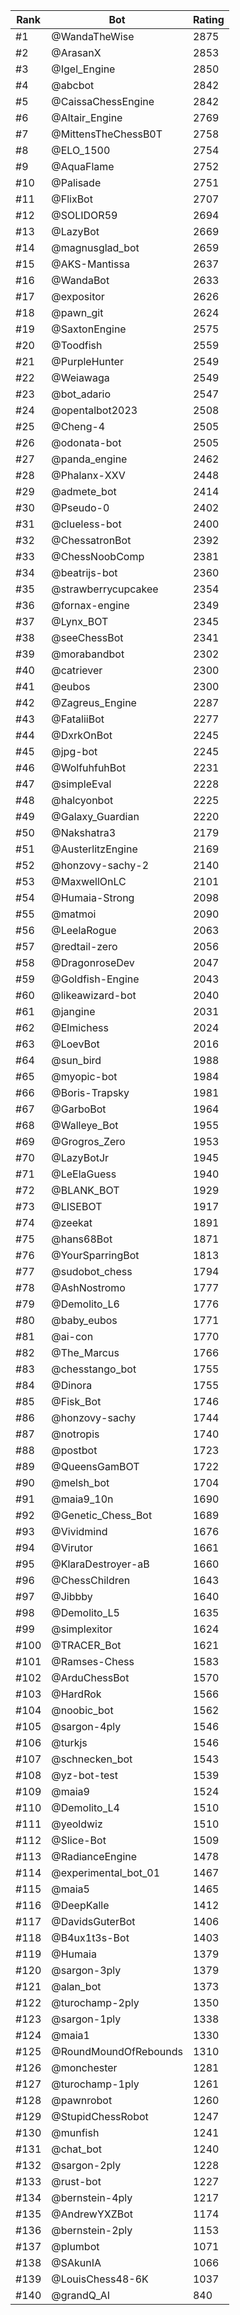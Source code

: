 Rank|Bot|Rating
---|---|---
#1|@WandaTheWise|2875
#2|@ArasanX|2853
#3|@Igel_Engine|2850
#4|@abcbot|2842
#5|@CaissaChessEngine|2842
#6|@Altair_Engine|2769
#7|@MittensTheChessB0T|2758
#8|@ELO_1500|2754
#9|@AquaFlame|2752
#10|@Palisade|2751
#11|@FlixBot|2707
#12|@SOLIDOR59|2694
#13|@LazyBot|2669
#14|@magnusglad_bot|2659
#15|@AKS-Mantissa|2637
#16|@WandaBot|2633
#17|@expositor|2626
#18|@pawn_git|2624
#19|@SaxtonEngine|2575
#20|@Toodfish|2559
#21|@PurpleHunter|2549
#22|@Weiawaga|2549
#23|@bot_adario|2547
#24|@opentalbot2023|2508
#25|@Cheng-4|2505
#26|@odonata-bot|2505
#27|@panda_engine|2462
#28|@Phalanx-XXV|2448
#29|@admete_bot|2414
#30|@Pseudo-0|2402
#31|@clueless-bot|2400
#32|@ChessatronBot|2392
#33|@ChessNoobComp|2381
#34|@beatrijs-bot|2360
#35|@strawberrycupcakee|2354
#36|@fornax-engine|2349
#37|@Lynx_BOT|2345
#38|@seeChessBot|2341
#39|@morabandbot|2302
#40|@catriever|2300
#41|@eubos|2300
#42|@Zagreus_Engine|2287
#43|@FataliiBot|2277
#44|@DxrkOnBot|2245
#45|@jpg-bot|2245
#46|@WolfuhfuhBot|2231
#47|@simpleEval|2228
#48|@halcyonbot|2225
#49|@Galaxy_Guardian|2220
#50|@Nakshatra3|2179
#51|@AusterlitzEngine|2169
#52|@honzovy-sachy-2|2140
#53|@MaxwellOnLC|2101
#54|@Humaia-Strong|2098
#55|@matmoi|2090
#56|@LeelaRogue|2063
#57|@redtail-zero|2056
#58|@DragonroseDev|2047
#59|@Goldfish-Engine|2043
#60|@likeawizard-bot|2040
#61|@jangine|2031
#62|@Elmichess|2024
#63|@LoevBot|2016
#64|@sun_bird|1988
#65|@myopic-bot|1984
#66|@Boris-Trapsky|1981
#67|@GarboBot|1964
#68|@Walleye_Bot|1955
#69|@Grogros_Zero|1953
#70|@LazyBotJr|1945
#71|@LeElaGuess|1940
#72|@BLANK_BOT|1929
#73|@LISEBOT|1917
#74|@zeekat|1891
#75|@hans68Bot|1871
#76|@YourSparringBot|1813
#77|@sudobot_chess|1794
#78|@AshNostromo|1777
#79|@Demolito_L6|1776
#80|@baby_eubos|1771
#81|@ai-con|1770
#82|@The_Marcus|1766
#83|@chesstango_bot|1755
#84|@Dinora|1755
#85|@Fisk_Bot|1746
#86|@honzovy-sachy|1744
#87|@notropis|1740
#88|@postbot|1723
#89|@QueensGamBOT|1722
#90|@melsh_bot|1704
#91|@maia9_10n|1690
#92|@Genetic_Chess_Bot|1689
#93|@Vividmind|1676
#94|@Virutor|1661
#95|@KlaraDestroyer-aB|1660
#96|@ChessChildren|1643
#97|@Jibbby|1640
#98|@Demolito_L5|1635
#99|@simplexitor|1624
#100|@TRACER_Bot|1621
#101|@Ramses-Chess|1583
#102|@ArduChessBot|1570
#103|@HardRok|1566
#104|@noobic_bot|1562
#105|@sargon-4ply|1546
#106|@turkjs|1546
#107|@schnecken_bot|1543
#108|@yz-bot-test|1539
#109|@maia9|1524
#110|@Demolito_L4|1510
#111|@yeoldwiz|1510
#112|@Slice-Bot|1509
#113|@RadianceEngine|1478
#114|@experimental_bot_01|1467
#115|@maia5|1465
#116|@DeepKalle|1412
#117|@DavidsGuterBot|1406
#118|@B4ux1t3s-Bot|1403
#119|@Humaia|1379
#120|@sargon-3ply|1379
#121|@alan_bot|1373
#122|@turochamp-2ply|1350
#123|@sargon-1ply|1338
#124|@maia1|1330
#125|@RoundMoundOfRebounds|1310
#126|@monchester|1281
#127|@turochamp-1ply|1261
#128|@pawnrobot|1260
#129|@StupidChessRobot|1247
#130|@munfish|1241
#131|@chat_bot|1240
#132|@sargon-2ply|1228
#133|@rust-bot|1227
#134|@bernstein-4ply|1217
#135|@AndrewYXZBot|1174
#136|@bernstein-2ply|1153
#137|@plumbot|1071
#138|@SAkunIA|1066
#139|@LouisChess48-6K|1037
#140|@grandQ_AI|840

